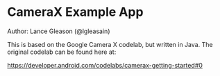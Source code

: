 # CameraX Example App

Author: Lance Gleason (@lgleasain)

This is based on the Google Camera X codelab, but written in Java. The original codelab can be found here at: 

https://developer.android.com/codelabs/camerax-getting-started#0

